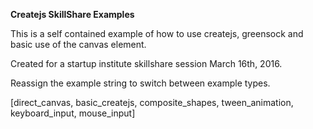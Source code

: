**Createjs SkillShare Examples**

This is a self contained example of how to use createjs, greensock and basic use of the canvas element.

Created for a startup institute skillshare session March 16th, 2016.

Reassign the example string to switch between example types. 

[direct_canvas, basic_createjs, composite_shapes, tween_animation, keyboard_input, mouse_input]